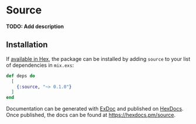 # Source

**TODO: Add description**

## Installation

If [available in Hex](https://hex.pm/docs/publish), the package can be installed
by adding `source` to your list of dependencies in `mix.exs`:

```elixir
def deps do
  [
    {:source, "~> 0.1.0"}
  ]
end
```

Documentation can be generated with [ExDoc](https://github.com/elixir-lang/ex_doc)
and published on [HexDocs](https://hexdocs.pm). Once published, the docs can
be found at <https://hexdocs.pm/source>.

